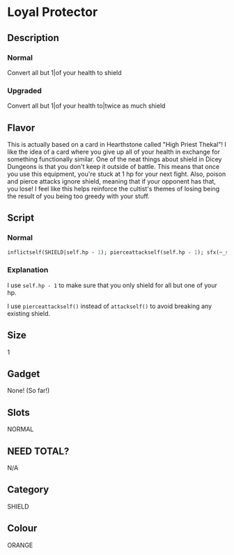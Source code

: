 # Loyal Protector

## Description
### Normal
Convert all but 1|of your health to shield

### Upgraded
Convert all but 1|of your health to|twice as much shield

## Flavor
This is actually based on a card in Hearthstone called "High Priest Thekal"! I like the idea of a card where you give up all of your health in exchange for something functionally similar. One of the neat things about shield in Dicey Dungeons is that you don't keep it outside of battle. This means that once you use this equipment, you're stuck at 1 hp for your next fight. Also, poison and pierce attacks ignore shield, meaning that if your opponent has that, you lose! I feel like this helps reinforce the cultist's themes of losing being the result of you being too greedy with your stuff. 

## Script
### Normal
```haxe
inflictself(SHIELD|self.hp - 1); pierceattackself(self.hp - 1); sfx(~_shield~);
```
### Explanation
I use `self.hp - 1` to make sure that you only shield for all but one of your hp.

I use `pierceattackself()` instead of `attackself()` to avoid breaking any existing shield.

## Size
1

## Gadget
None! (So far!)

## Slots
NORMAL

## NEED TOTAL?
N/A

## Category
SHIELD

## Colour
ORANGE